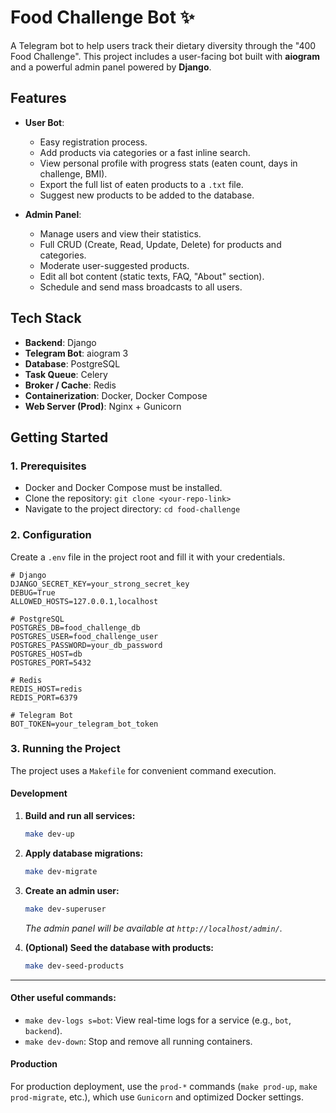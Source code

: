 # Food Challenge Bot ✨

A Telegram bot to help users track their dietary diversity through the "400 Food Challenge". This project includes a user-facing bot built with **aiogram** and a powerful admin panel powered by **Django**.

## Features

-   **User Bot**:
    -   Easy registration process.
    -   Add products via categories or a fast inline search.
    -   View personal profile with progress stats (eaten count, days in challenge, BMI).
    -   Export the full list of eaten products to a `.txt` file.
    -   Suggest new products to be added to the database.

-   **Admin Panel**:
    -   Manage users and view their statistics.
    -   Full CRUD (Create, Read, Update, Delete) for products and categories.
    -   Moderate user-suggested products.
    -   Edit all bot content (static texts, FAQ, "About" section).
    -   Schedule and send mass broadcasts to all users.

## Tech Stack

-   **Backend**: Django
-   **Telegram Bot**: aiogram 3
-   **Database**: PostgreSQL
-   **Task Queue**: Celery
-   **Broker / Cache**: Redis
-   **Containerization**: Docker, Docker Compose
-   **Web Server (Prod)**: Nginx + Gunicorn

## Getting Started

### 1. Prerequisites

-   Docker and Docker Compose must be installed.
-   Clone the repository: `git clone <your-repo-link>`
-   Navigate to the project directory: `cd food-challenge`

### 2. Configuration

Create a `.env` file in the project root and fill it with your credentials.

```env
# Django
DJANGO_SECRET_KEY=your_strong_secret_key
DEBUG=True
ALLOWED_HOSTS=127.0.0.1,localhost

# PostgreSQL
POSTGRES_DB=food_challenge_db
POSTGRES_USER=food_challenge_user
POSTGRES_PASSWORD=your_db_password
POSTGRES_HOST=db
POSTGRES_PORT=5432

# Redis
REDIS_HOST=redis
REDIS_PORT=6379

# Telegram Bot
BOT_TOKEN=your_telegram_bot_token
```

### 3. Running the Project

The project uses a `Makefile` for convenient command execution.

#### Development

1.  **Build and run all services:**
    ```bash
    make dev-up
    ```
2.  **Apply database migrations:**
    ```bash
    make dev-migrate
    ```
3.  **Create an admin user:**
    ```bash
    make dev-superuser
    ```
    *The admin panel will be available at `http://localhost/admin/`.*

4.  **(Optional) Seed the database with products:**
    ```bash
    make dev-seed-products
    ```

---

#### Other useful commands:
-   `make dev-logs s=bot`: View real-time logs for a service (e.g., `bot`, `backend`).
-   `make dev-down`: Stop and remove all running containers.

#### Production

For production deployment, use the `prod-*` commands (`make prod-up`, `make prod-migrate`, etc.), which use `Gunicorn` and optimized Docker settings.
